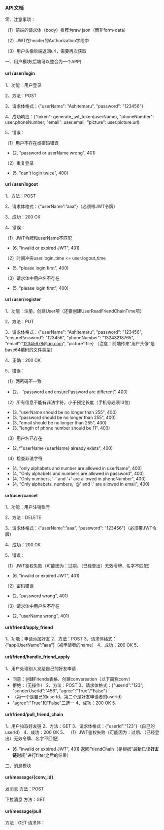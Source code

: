 ### API文档

零、注意事项：

（1）前端的请求体（body）推荐为raw json（而非form-data）

（2）JWT在header的Authorization字段中

（3）用户头像后端返回url，需要再次获取

一、用户模块(后端可以整合为一个APP)

#### url /user/login
1、功能：用户登录

2、方法：POST

3、请求体格式：{"userName": "Ashitemaru", "password": "123456"}

4、成功响应：("token": generate_jwt_token(userName),
            "phoneNumber": user.phoneNumber,
            "email": user.email,
            "picture": user.picture.url)

5、错误：

（1）用户不存在或密码错误
- (2, "password or userName wrong", 401)

（2）重复登录
- (5, "can't login twice", 400)


#### url /user/logout
1、方法：POST

2、请求体格式：{“userName”:”aaa”}（必须带JWT令牌）

3、成功：200 OK

4、错误：

（1）JWT令牌和userName不匹配
- (6, "invalid or expired JWT", 401)

（2）时间冲突user.login_time <= user.logout_time
- (5, "please login first", 400)

（3）请求体中用户名不存在
- (5, "please login first", 400)


#### url /user/register
1、功能：注册，创建User项（还要创建UserReadFriendChainTime项）

2、方法：PUT

3、请求体格式：{"userName": "Ashitemaru", "password": "123456", "ensurePassword": "123456", "phoneNumber": "13243218765", "email":"12345678@qq.com", “picture”:file}
（注意：前端传来“用户头像”是base64编码的文件类型）

4、正确：200 OK

5、错误：

（1）两密码不一致 
- (2， “password and ensurePassword are different”, 400)

（2）所有信息不能有非法字符，小于预定长度（手机号必须13位）

- (3, "userName should be no longer than 255", 400)
- (3, "password should be no longer than 255", 400)
- (3, "email should be no longer than 255", 400)
- (3, "length of phone number should be 11", 400)

（3）用户名已存在
- (2, f"userName {userName} already exists", 400)

（4）检查非法字符
- (4, "only alphabets and number are allowed in userName", 400)
- (4, "Only alphabets and numbers are allowed in password", 400)
- (4, "Only numbers, '-' and '+' are allowed in phoneNumber", 400)
- (4, "Only alphabets, numbers, '@' and '.' are allowed in email", 400)

#### url/user/cancel
1、功能：用户注销账号

2、方法：DELETE

3、请求体格式：{“userName”:”aaa”, "password": "123456"}（必须带JWT令牌）

4、成功：200 OK

5、错误：

（1）JWT鉴权失败（可能因为：过期、（已经登出）无效令牌、名字不匹配）
- (6, "invalid or expired JWT", 401)

（2）密码错误
- (2, "password wrong", 401)

（3）请求体中用户名不存在
- (2, "userName wrong", 401)



#### url/friend/apply_friend
1、功能；申请添加好友
2、方法：POST
3、请求体格式：{“applUserName”:”aaa”}（被申请者的name）
4、成功：200 OK
5、

#### url/friend/handle_friend_apply
1、用户处理别人发给自己的好友申请
- 同意：创建Friends表格、创建conversation（以下简称conv）
- 拒绝：（无操作）
2、方法：POST
3、请求体格式：{"userId":"123", "senderUserId":"456", "agree":"True"/"False"}
- （第一个是自己的userId，第二个是好友申请者的userId）
- "agree":"True"和"False"二选一
4、成功：200 OK
5、

#### url/friend/pull_friend_chain
1、用户拉取好友链
2、方法：GET
3、请求体格式：{“userId”:"123"}（自己的userId）
4、成功：200 OK
5、
（1）JWT鉴权失败（可能因为：过期、（已经登出）无效令牌、名字不匹配）
- (6, "invalid or expired JWT", 401)
返回FriendChain（是根据“最新已读**好友链**时间”进行filter之后的结果）










二、消息模块
#### url/message/{conv_id}
发消息
方法：POST


下拉消息
方法：GET



#### url/message/pull
方法：GET
请求体：
